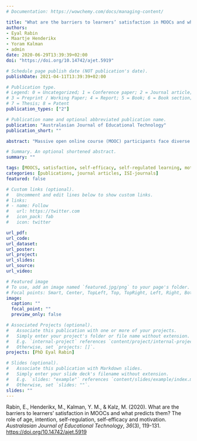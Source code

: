 ```yaml
---
# Documentation: https://wowchemy.com/docs/managing-content/

title: "What are the barriers to learners’ satisfaction in MOOCs and what predicts them? The role of age, intention, self-regulation, self-efficacy and motivation"
authors:
- Eyal Rabin
- Maartje Henderikx
- Yoram Kalman
- admin
date: 2020-06-29T13:39:39+02:00
doi: "https://doi.org/10.14742/ajet.5919"

# Schedule page publish date (NOT publication's date).
publishDate: 2021-04-11T13:39:39+02:00

# Publication type.
# Legend: 0 = Uncategorized; 1 = Conference paper; 2 = Journal article;
# 3 = Preprint / Working Paper; 4 = Report; 5 = Book; 6 = Book section;
# 7 = Thesis; 8 = Patent
publication_types: ["2"]

# Publication name and optional abbreviated publication name.
publication: "Australasian Journal of Educational Technology"
publication_short: ""

abstract: "Massive open online course (MOOC) participants face diverse barriers that prevent them from feeling satisfied with participating in online courses. This study identified those barriers and their predictors. Using pre- and post-questionnaires, MOOC participants reported several characteristics and their barriers to satisfaction during the course. Exploratory factor analysis identified three kinds of barriers. The effects of participants´ age, gender, level of self-efficacy, motivation, self-regulated learning skills and the intention to complete the course were used as predictors of those barriers to satisfaction. The barrier lack of interestingness/relevance was predicted by the self-regulation indices of self-evaluation, study-strategy and help-seeking. The barrier lack of time/bad planning was predicted by the self-regulation indices of goal setting, time management and study strategy and by the age of the respondent. The barrier lack of knowledge/technical problem was predicted by the level of self-efficacy, extrinsic motivation and the self-regulation index of time management, as well as by the behavioural intention to complete the course. Furthermore, an index averaging the extent of the barriers was predicted by the self-regulation indices of goal setting and study strategy, the level of self-efficacy and the level of extrinsic motivation. Theoretical and practical implications are discussed in order to help MOOC participants, instructors and designers to enhance learner satisfaction."

# Summary. An optional shortened abstract.
summary: ""

tags: [MOOCS, satisfaction, self-efficacy, self-regulated learning, motivation, learners` barriers, exploratory factor analysis]
categories: [publications, journal articles, ISI-journals]
featured: false

# Custom links (optional).
#   Uncomment and edit lines below to show custom links.
# links:
# - name: Follow
#   url: https://twitter.com
#   icon_pack: fab
#   icon: twitter

url_pdf:
url_code:
url_dataset:
url_poster:
url_project:
url_slides:
url_source:
url_video:

# Featured image
# To use, add an image named `featured.jpg/png` to your page's folder. 
# Focal points: Smart, Center, TopLeft, Top, TopRight, Left, Right, BottomLeft, Bottom, BottomRight.
image:
  caption: ""
  focal_point: ""
  preview_only: false

# Associated Projects (optional).
#   Associate this publication with one or more of your projects.
#   Simply enter your project's folder or file name without extension.
#   E.g. `internal-project` references `content/project/internal-project/index.md`.
#   Otherwise, set `projects: []`.
projects: [PhD Eyal Rabin]

# Slides (optional).
#   Associate this publication with Markdown slides.
#   Simply enter your slide deck's filename without extension.
#   E.g. `slides: "example"` references `content/slides/example/index.md`.
#   Otherwise, set `slides: ""`.
slides: ""
---
```


Rabin, E., Henderikx, M., Kalman, Y. M., & Kalz, M. (2020). What are the barriers to learners’ satisfaction in MOOCs and what predicts them? The role of age, intention, self-regulation, self-efficacy and motivation. *Australasian Journal of Educational Technology*, *36*(3), 119-131. https://doi.org/10.14742/ajet.5919
